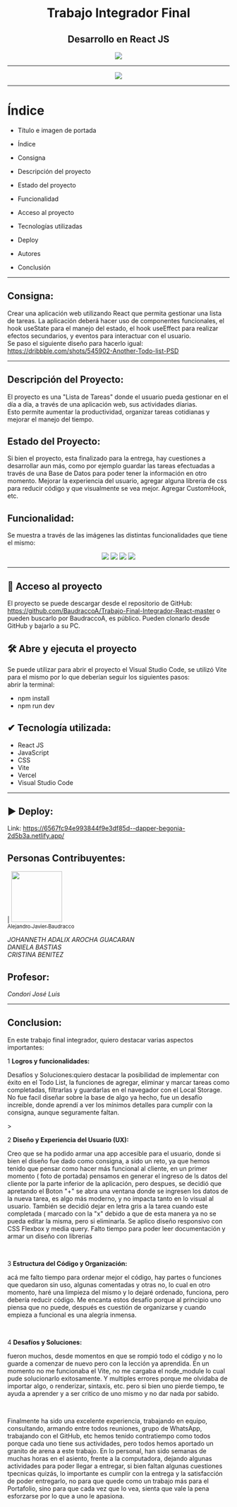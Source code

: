 <h1 align="center"> Trabajo Integrador Final </h1>
<h2 align="center"><strong> Desarrollo en React JS </strong></h2>
<p align="center">
   <img src="https://img.shields.io/badge/STATUS-%20FINALIZADO-green">
</p>
<hr>
<p align="center">
 <img src="https://github.com/BaudraccoA/Trabajo-Final-Integrador-React-master/assets/105230509/c5e433b1-b4c9-4abf-ad6c-6523d7e49e46">
</p>

<hr>

# Índice

* Título e imagen de portada
  
* Índice

* Consigna

* Descripción del proyecto

* Estado del proyecto

* Funcionalidad

* Acceso al proyecto

* Tecnologías utilizadas

* Deploy

* Autores

* Conclusión

<hr>

## Consigna: 

Crear una aplicación web utilizando React que permita gestionar una lista de tareas. La
aplicación deberá hacer uso de componentes funcionales, el hook useState para el manejo del
estado, el hook useEffect para realizar efectos secundarios, y eventos para interactuar con el
usuario.<br>
Se paso el siguiente diseño para hacerlo igual: https://dribbble.com/shots/545902-Another-Todo-list-PSD

<hr>

## Descripción del Proyecto: 

El proyecto es una "Lista de Tareas" donde el usuario pueda gestionar en el día a día, a través de una aplicación web, sus actividades díarias.<br>
Esto permite aumentar la productividad, organizar tareas cotidianas y mejorar el manejo del tiempo.

## Estado del Proyecto:

Si bien el proyecto, esta finalizado para la entrega, hay cuestiones a desarrollar aun más, como por ejemplo guardar las tareas efectuadas a través de una
Base de Datos para poder tener la información en otro momento. Mejorar la experiencia del usuario, agregar alguna libreria de css para reducir código y que visualmente
se vea mejor. Agregar CustomHook, etc.

## Funcionalidad:

Se muestra a través de las imágenes las distintas funcionalidades que tiene el mismo:
<p align="center">
   <img src="https://github.com/BaudraccoA/Trabajo-Final-Integrador-React-master/assets/105230509/d8850f75-c51b-436b-94f4-76eb19ee65cb" >
   <img src="https://github.com/BaudraccoA/Trabajo-Final-Integrador-React-master/assets/105230509/b03b7d15-4633-4c66-b13c-c17b9b40cff4" >
   <img src="https://github.com/BaudraccoA/Trabajo-Final-Integrador-React-master/assets/105230509/1400faa3-5b6b-474c-a7b2-8ef49eca1213" >
   <img src="https://github.com/BaudraccoA/Trabajo-Final-Integrador-React-master/assets/105230509/34532676-3a6c-4b8f-af52-6632bce278a7" >
</p>

<hr>

## 📁 Acceso al proyecto

El proyecto se puede descargar desde el repositorio de GitHub: https://github.com/BaudraccoA/Trabajo-Final-Integrador-React-master
o pueden buscarlo por BaudraccoA, es público. Pueden clonarlo desde GitHub y bajarlo a su PC.

## 🛠️ Abre y ejecuta el proyecto

Se puede utilizar para abrir el proyecto el Visual Studio Code, se utilizó Vite para 
el mismo por lo que deberían seguir los siguientes pasos:<br>
abrir la terminal: <br>
- npm install
- npm run dev

## ✔ Tecnología utilizada:
<ul>
   <li>React JS</li>
   <li>JavaScript</li>
   <li>CSS</li>
   <li>Vite</li>
   <li>Vercel</li>
   <li>Visual Studio Code</li>
</ul>

<hr>

## ▶ Deploy:

Link: https://6567fc94e993844f9e3df85d--dapper-begonia-2d5b3a.netlify.app/

## Personas Contribuyentes:

| [<img src="https://github.com/BaudraccoA/Trabajo-Final-Integrador-React-master/assets/105230509/52d68690-9ab1-4bb6-a397-472106da6df7" width=115><br><sub>Alejandro Javier Baudracco</sub>](https://github.com/BaudraccoA)

<em>JOHANNETH ADALIX AROCHA GUACARAN</em><br>
<em>DANIELA BASTIAS</em><br>
<em>CRISTINA BENITEZ</em><br>

## Profesor: 

<em> Condori José Luis </em>

<hr>

## Conclusion:

En este trabajo final integrador, quiero destacar varias aspectos importantes: <br>

1 <strong>Logros y funcionalidades:</strong><br>
<p align="left">Desafíos y Soluciones:quiero destacar la posibilidad de implementar con éxito en el Todo List, la funciones de agregar, eliminar y marcar tareas como completadas,
 filtrarlas y guardarlas en el navegador con el Local Storage. No fue facil diseñar sobre la base de algo ya hecho, fue un desafío increible, donde aprendí a ver los mínimos detalles para
 cumplir con la consigna, aunque seguramente faltan.</p>><br>

2 <strong>Diseño y Experiencia del Usuario (UX):</strong><br>
<p align="left">Creo que se ha podido armar una app accesible para el usuario, donde si bien el diseño fue dado como consigna, a sido un reto, ya
que hemos tenido que pensar como hacer más funcional al cliente, en un primer momento ( foto de portada) pensamos en generar el ingreso de ls datos del cliente por la parte inferior
de la aplicación, pero despues, se decidió que apretando el Boton "+" se abra una ventana donde se ingresen los datos de la nueva tarea, es algo más moderno,
y no impacta tanto en lo visual al usuario. También se decidió dejar en letra gris a la tarea cuando este completada ( marcado con la "x" debido a que de esta manera
ya no se pueda editar la misma, pero si eliminarla. Se aplico diseño responsivo con CSS Flexbox y media query. Falto tiempo para poder leer documentación
y armar un diseño con librerias</p><br>

3 <strong>Estructura del Código y Organización:</strong><br> 
<p align="left">acá me falto tiempo para ordenar mejor el código, hay partes o funciones que quedaron sin uso, algunas comentadas 
y otras no, lo cual en otro momento, haré una limpieza del mismo y lo dejaré ordenado, funciona, pero debería reducir código. Me encanta estos desafío porque
al principio uno piensa que no puede, después es cuestión de organizarse y cuando empieza a funcional es una alegría inmensa.</p><br>

4 <strong>Desafíos y Soluciones:</strong><br> 
<p align="left">fueron muchos, desde momentos en que se rompió todo el código y no lo guarde a comenzar de nuevo pero con la lección
ya aprendida. En un momento no me funcionaba el Vite, no me cargaba el node_module lo cual pude solucionarlo exitosamente. Y multiples errores porque me olvidaba
de importar algo, o renderizar, sintaxís, etc. pero si bien uno pierde tiempo, te ayuda a aprender y a ser critico de uno mismo y no dar nada por sabido.</p><br>

<p align="left">Finalmente ha sido una excelente experiencia, trabajando en equipo, consultando, armando entre todos reuniones, grupo de WhatsApp, trabajando con el GitHub, etc
hemos tenido contratiempo como todos porque cada uno tiene sus actividades, pero todos hemos aportado un granito de arena a este trabajo.
En lo personal, han sido semanas de muchas horas en el asiento, frente a la computadora, dejando algunas actividades para poder llegar a entregar,
si bien faltan algunas cuestiones tpecnicas quizás, lo importante es cumplir con la entrega y la satisfacción de poder entregarlo, no para que quede
como un trabajo más para el Portafolio, sino para que cada vez que lo vea, sienta que vale la pena esforzarse por lo que a uno le apasiona.</p>











